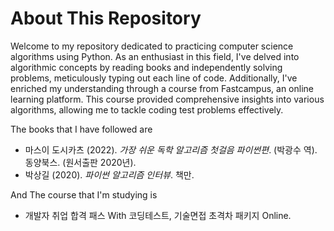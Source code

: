 About This Repository
=================

Welcome to my repository dedicated to practicing computer science algorithms using Python. As an enthusiast in this field, I've delved into algorithmic concepts by reading books and independently solving problems, meticulously typing out each line of code. Additionally, I've enriched my understanding through a course from Fastcampus, an online learning platform. This course provided comprehensive insights into various algorithms, allowing me to tackle coding test problems effectively.

The books that I have followed are   

* 마스이 도시카츠 (2022). *가장 쉬운 독학 알고리즘 첫걸음 파이썬편*. (박광수 역). 동양북스. (원서출판 2020년).
* 박상길 (2020). *파이썬 알고리즘 인터뷰*. 책만.

And The course that I'm studying is
* 개발자 취업 합격 패스 With 코딩테스트, 기술면접 초격차 패키지 Online.
